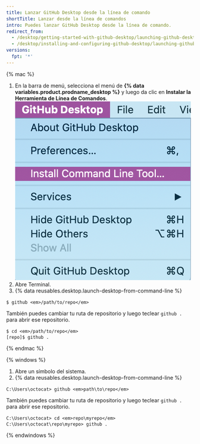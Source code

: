 ```yaml
---
title: Lanzar GitHub Desktop desde la línea de comando
shortTitle: Lanzar desde la línea de comandos
intro: Puedes lanzar GitHub Desktop desde la línea de comando.
redirect_from:
  - /desktop/getting-started-with-github-desktop/launching-github-desktop-from-the-command-line
  - /desktop/installing-and-configuring-github-desktop/launching-github-desktop-from-the-command-line
versions:
  fpt: '*'
---
```


{% mac %}

1. En la barra de menú, selecciona el menú de **{% data variables.product.prodname_desktop %}** y luego da clic en **Instalar la Herramienta de Línea de Comandos**. ![Opción para Instalar la Herramienta de Línea de Comandos en el menú desplegable de {% data variables.product.prodname_desktop %}](/assets/images/help/desktop/mac-install-command-line-tool.png)
2. Abre Terminal.
3. {% data reusables.desktop.launch-desktop-from-command-line %}

  ```shell
  $ github <em>/path/to/repo</em>
  ```

  También puedes cambiar tu ruta de repositorio y luego teclear `github .` para abrir ese repositorio.

  ```shell
  $ cd <em>/path/to/repo</em>
  [repo]$ github .
  ```

{% endmac %}

{% windows %}

1. Abre un símbolo del sistema.
2. {% data reusables.desktop.launch-desktop-from-command-line %}

  ```shell
  C:\Users\octocat> github <em>path\to\repo</em>
  ```

 También puedes cambiar tu ruta de repositorio y luego teclear `github .` para abrir ese repositorio.

  ```shell
  C:\Users\octocat> cd <em>repo\myrepo</em>
  C:\Users\octocat\repo\myrepo> github .
  ```

{% endwindows %}
